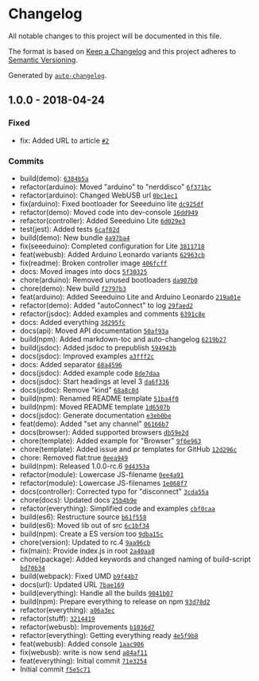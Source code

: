 # Changelog
All notable changes to this project will be documented in this file.

The format is based on [Keep a Changelog](http://keepachangelog.com/en/1.0.0/)
and this project adheres to [Semantic Versioning](http://semver.org/spec/v2.0.0.html).

Generated by [`auto-changelog`](https://github.com/CookPete/auto-changelog).

## 1.0.0 - 2018-04-24
### Fixed
- fix: Added URL to article [`#2`](https://github.com/NERDDISCO/webusb-dmx512-controller/issues/2)

### Commits
- build(demo): [`6384b5a`](https://github.com/NERDDISCO/webusb-dmx512-controller/commit/6384b5aa7e1c302b371206f28f41244ac622aa52)
- refactor(arduino): Moved &quot;arduino&quot; to &quot;nerddisco&quot; [`6f371bc`](https://github.com/NERDDISCO/webusb-dmx512-controller/commit/6f371bc02922ce945529fbbac519f92a9951bd73)
- refactor(arduino): Changed WebUSB url [`0bc1ec1`](https://github.com/NERDDISCO/webusb-dmx512-controller/commit/0bc1ec139e268226ac5f13c3d24556132931fe6d)
- fix(arduino): Fixed bootloader for Seeeduino lite [`dc925df`](https://github.com/NERDDISCO/webusb-dmx512-controller/commit/dc925df7633c7f9fed34b920733fe9ece6c06492)
- refactor(demo): Moved code into dev-console [`16dd949`](https://github.com/NERDDISCO/webusb-dmx512-controller/commit/16dd94930324b99cddc75b2ced615da9845c751a)
- refactor(controller): Added Seeeduino Lite [`6d029e3`](https://github.com/NERDDISCO/webusb-dmx512-controller/commit/6d029e3071f45cf8f8e29b123eb1b797eca7ffdd)
- test(jest): Added tests [`6caf02d`](https://github.com/NERDDISCO/webusb-dmx512-controller/commit/6caf02d921e1f7a3e218a79d09dded3baf2144a8)
- build(demo): New bundle [`4a97ba4`](https://github.com/NERDDISCO/webusb-dmx512-controller/commit/4a97ba43d304d978f42f7e4ee15d7f362d1e7fbe)
- fix(seeeduino): Completed configuration for Lite [`3811718`](https://github.com/NERDDISCO/webusb-dmx512-controller/commit/38117186f4000fc098328121362e35f5f8e9bb0b)
- feat(webusb): Added Arduino Leonardo variants [`62963cb`](https://github.com/NERDDISCO/webusb-dmx512-controller/commit/62963cb32785cfb9cd7aaebc7ff79d63c7249624)
- fix(readme): Broken controller image [`406fcff`](https://github.com/NERDDISCO/webusb-dmx512-controller/commit/406fcff8ccb02a4a904aa410c7646e1e3a95903a)
- docs: Moved images into docs [`5f30325`](https://github.com/NERDDISCO/webusb-dmx512-controller/commit/5f30325ac50e8ed849605066b642b509e0b0116e)
- chore(arduino): Removed unused bootloaders [`da907b0`](https://github.com/NERDDISCO/webusb-dmx512-controller/commit/da907b0ecd20a6f667d8806b0d9ed33cbffe39c1)
- chore(demo): New build [`f2797b3`](https://github.com/NERDDISCO/webusb-dmx512-controller/commit/f2797b3de1e51b4afeabbf2bbab258652935ac59)
- feat(arduino): Added Seeeduino Lite and Arduino Leonardo [`219a01e`](https://github.com/NERDDISCO/webusb-dmx512-controller/commit/219a01e5e6fe63fdad96504bffd07d6a77286ea5)
- refactor(demo): Added &quot;autoConnect&quot; to log [`29faed2`](https://github.com/NERDDISCO/webusb-dmx512-controller/commit/29faed221024f5874fdcea6396832d30c0ce349e)
- refactor(jsdoc): Added examples and comments [`6391c8e`](https://github.com/NERDDISCO/webusb-dmx512-controller/commit/6391c8e7532911c535e3740ba9af2385d5375a3d)
- docs: Added everything [`3d295fc`](https://github.com/NERDDISCO/webusb-dmx512-controller/commit/3d295fc8398508ea5afaee4b6b7c64469a5cd9b1)
- docs(api): Moved API documentation [`50af93a`](https://github.com/NERDDISCO/webusb-dmx512-controller/commit/50af93a8534f5fbe38ebc0757c010f6dfc560103)
- build(npm): Added markdown-toc and auto-changelog [`6219b27`](https://github.com/NERDDISCO/webusb-dmx512-controller/commit/6219b27dd27dee29d4595a0d3204bf0cfcc276ca)
- build(jsdoc): Added jsdoc to prepublish [`594943b`](https://github.com/NERDDISCO/webusb-dmx512-controller/commit/594943b8decd3ec062500695c018d3ab77b09e59)
- docs(jsdoc): Improved examples [`a3fff2c`](https://github.com/NERDDISCO/webusb-dmx512-controller/commit/a3fff2c764542741941cdb0f35517f18a5035e21)
- docs: Added separator [`68a4596`](https://github.com/NERDDISCO/webusb-dmx512-controller/commit/68a45966df5c68f1ea02a0dbb29a21d04df9bbf1)
- docs(jsdoc): Added example code [`8de7daa`](https://github.com/NERDDISCO/webusb-dmx512-controller/commit/8de7daa036904397dbbf4e851b0161ec96048939)
- docs(jsdoc): Start headings at level 3 [`da6f336`](https://github.com/NERDDISCO/webusb-dmx512-controller/commit/da6f33634c0f45e09d2b15b96ce7de49e6616007)
- docs(jsdoc): Remove &quot;kind&quot; [`68a8c8d`](https://github.com/NERDDISCO/webusb-dmx512-controller/commit/68a8c8d2558b30e5cd352c01e56678583f183533)
- build(npm): Renamed README template [`51ba4f0`](https://github.com/NERDDISCO/webusb-dmx512-controller/commit/51ba4f07878c038c2e29d7f73bec95690983bbc1)
- build(npm): Moved README template [`1d6507b`](https://github.com/NERDDISCO/webusb-dmx512-controller/commit/1d6507b7bf7e6505852ffc2063ed85b4dbdc05ad)
- docs(jsdoc): Generate documentation [`e3eb0be`](https://github.com/NERDDISCO/webusb-dmx512-controller/commit/e3eb0bea7e5b5750dfd33ce2efe30dc54837af77)
- feat(demo): Added &quot;set any channel&quot; [`06166b7`](https://github.com/NERDDISCO/webusb-dmx512-controller/commit/06166b7eb3ddd34a85eeee20f951988c2ac3550c)
- docs(browser): Added supported browsers [`db59e2d`](https://github.com/NERDDISCO/webusb-dmx512-controller/commit/db59e2d0fc63c2ea44cc559daf570a776e14c0de)
- chore(template): Added example for &quot;Browser&quot; [`9f6e963`](https://github.com/NERDDISCO/webusb-dmx512-controller/commit/9f6e963d52040b9a87672635a756b51c7a8ca6c8)
- chore(template): Added issue and pr templates for GitHub [`12d296c`](https://github.com/NERDDISCO/webusb-dmx512-controller/commit/12d296c05b89d6dc1c4d56a769dd159f31f8350c)
- chore: Removed flat:true [`0eea949`](https://github.com/NERDDISCO/webusb-dmx512-controller/commit/0eea9496e0f0d31826a480c5be0bed3c81140486)
- build(npm): Released 1.0.0-rc.6 [`9d4353a`](https://github.com/NERDDISCO/webusb-dmx512-controller/commit/9d4353a12de2cfe03f6473365d8630f0ff2ed43a)
- refactor(module): Lowercase JS-filename [`0ee4a91`](https://github.com/NERDDISCO/webusb-dmx512-controller/commit/0ee4a91b674cbb7b040468cd7fa1ef82ecddfe30)
- refactor(module): Lowercase JS-filenames [`1e068f7`](https://github.com/NERDDISCO/webusb-dmx512-controller/commit/1e068f7d57962bfb380cf59413fb86dad29953a3)
- docs(controller): Corrected typo for &quot;disconnect&quot; [`3cda55a`](https://github.com/NERDDISCO/webusb-dmx512-controller/commit/3cda55a6439fc320a37865a97a6cac4a3af0ce74)
- chore(docs): Updated docs [`25b4b9e`](https://github.com/NERDDISCO/webusb-dmx512-controller/commit/25b4b9e548eb0eea22ffbb930f9861a1d31fdadf)
- refactor(everything): Simplified code and examples [`cbf0caa`](https://github.com/NERDDISCO/webusb-dmx512-controller/commit/cbf0caaf0c563a4222fceb0b793663a4463baae1)
- build(es6): Restructure source [`b61f558`](https://github.com/NERDDISCO/webusb-dmx512-controller/commit/b61f55846c6d8146ec41e2d6d345cb7b90a853f4)
- build(es6): Moved lib out of src [`6c1bf34`](https://github.com/NERDDISCO/webusb-dmx512-controller/commit/6c1bf3418de9d9e3155feebc23a371c53a9427e3)
- build(npm): Create a ES version too [`9dba15c`](https://github.com/NERDDISCO/webusb-dmx512-controller/commit/9dba15cda8a2e5fe1a2f4e90a0c6cc1c866af755)
- chore(version): Updated to rc.4 [`9aa96cb`](https://github.com/NERDDISCO/webusb-dmx512-controller/commit/9aa96cbf714f7bd8fc5bcc111530e9da6b131a67)
- fix(main): Provide index.js in root [`2a40aa0`](https://github.com/NERDDISCO/webusb-dmx512-controller/commit/2a40aa0d5eeae86179a1feb912b25c561b43a84b)
- chore(package): Added keywords and changed naming of build-script [`bd70b34`](https://github.com/NERDDISCO/webusb-dmx512-controller/commit/bd70b34f86a420b88a7a81353d3a1987851cf737)
- build(webpack): Fixed UMD [`b9f44b7`](https://github.com/NERDDISCO/webusb-dmx512-controller/commit/b9f44b73f0529ae247faa446660f47ea29a7bfb3)
- docs(url): Updated URL [`7bae169`](https://github.com/NERDDISCO/webusb-dmx512-controller/commit/7bae169be7971217c166b8f92bd06835760d902a)
- build(everything): Handle all the builds [`9041b07`](https://github.com/NERDDISCO/webusb-dmx512-controller/commit/9041b07749d2252365dff30d8c3043d10d25c173)
- build(npm): Prepare everything to release on npm [`93d78d2`](https://github.com/NERDDISCO/webusb-dmx512-controller/commit/93d78d2a025864752d6758d0092c1aaf3bd2cccc)
- refactor(everything): [`a06a3ec`](https://github.com/NERDDISCO/webusb-dmx512-controller/commit/a06a3ec739a315379b8ab0954bfc0b8c84b5c32d)
- refactor(stuff): [`3214419`](https://github.com/NERDDISCO/webusb-dmx512-controller/commit/321441943193603491539e7d46ec157f4307b4e4)
- refactor(webusb): Improvements [`b1036d7`](https://github.com/NERDDISCO/webusb-dmx512-controller/commit/b1036d7b6d731328a4a14c758ad2e94815f7d931)
- refactor(everything): Getting everything ready [`4e5f9b8`](https://github.com/NERDDISCO/webusb-dmx512-controller/commit/4e5f9b8d6197aebef83e84a82371531beab52fc0)
- feat(webusb): Added console [`1aac906`](https://github.com/NERDDISCO/webusb-dmx512-controller/commit/1aac9066d3c946ae693d940157cb15d936d9157b)
- fix(webusb): write is now send [`a84af11`](https://github.com/NERDDISCO/webusb-dmx512-controller/commit/a84af111f866919845686d8ffe2562453ee84c5b)
- feat(everything): Initial commit [`71e3254`](https://github.com/NERDDISCO/webusb-dmx512-controller/commit/71e3254a904f90235dd91fe9a1f706136566c685)
- Initial commit [`f5e5c71`](https://github.com/NERDDISCO/webusb-dmx512-controller/commit/f5e5c71d005accfd160dff8dd2583c6e57f186e1)

